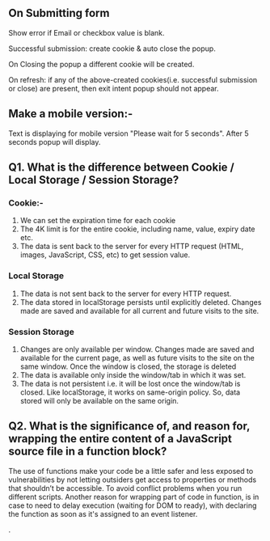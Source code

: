 <h2>On Submitting form</h2>
<p>Show error if Email or checkbox value is blank.<p>
<p>Successful submission: create cookie & auto close the popup.</p>
<p>On Closing the popup a different cookie will be created.</p>
<p>On refresh: if any of the above-created cookies(i.e. successful submission or close) are present, then exit intent popup should not appear.</p>

<h2>Make a mobile version:-</h2>
<p>Text is displaying for mobile version "Please wait for 5 seconds". After 5 seconds popup will display.</p>

<h2>Q1. What is the difference between Cookie / Local Storage / Session Storage?</h2>
<h3>Cookie:- </h3> 
<ol>
<li>We can set the expiration time for each cookie</li>
<li>The 4K limit is for the entire cookie, including name, value, expiry date etc.</li>
<li>The data is sent back to the server for every HTTP request (HTML, images, JavaScript, CSS, etc) to get session value.</li>
</ol>

<h3>Local Storage</h3>
<ol>
<li>The data is not sent back to the server for every HTTP request.</li>
<li>The data stored in localStorage persists until explicitly deleted. Changes made are saved and available for all current and future visits to the site.</li>
</ol>

<h3>Session Storage</h3>
<ol>
<li>Changes are only available per window. Changes made are saved and available for the current page, as well as future visits to the site on the same window. Once the window is closed, the storage is deleted</li>
<li>The data is available only inside the window/tab in which it was set.</li>
<li>The data is not persistent i.e. it will be lost once the window/tab is closed. Like localStorage, it works on same-origin policy. So, data stored will only be available on the same origin.</li>
</ol>

<h2>Q2. What is the significance of, and reason for, wrapping the entire content of a JavaScript source file in a function block?</h2>
<p>The use of functions make your code be a little safer and less exposed to vulnerabilities by not letting outsiders get access to properties or methods that shouldn’t be accessible. To avoid conflict problems when you run different scripts. Another reason for wrapping part of code in function, is in case to need to delay execution (waiting for DOM to ready), with declaring the function as soon as it's assigned to an event listener.</p>.
